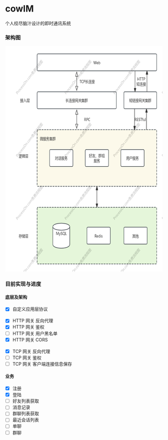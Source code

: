 # cowIM

个人绞尽脑汁设计的即时通讯系统

### 架构图
<img src="docs/cowIm架构v2.png" height="719" alt="架构图v2">

### 目前实现与进度
#### 底层及架构
- [x] 自定义应用层协议
<br><br/>
- [x] HTTP 网关 反向代理
- [x] HTTP 网关 鉴权
- [ ] HTTP 网关 用户黑名单
- [x] HTTP 网关 CORS
<br><br/>
- [x] TCP 网关 反向代理
- [ ] TCP 网关 鉴权
- [ ] TCP 网关 客户端连接信息保存

#### 业务
- [x] 注册
- [x] 登陆
- [ ] 好友列表获取
- [ ] 消息记录
- [ ] 群聊列表获取
- [ ] 最近会话列表
- [ ] 单聊
- [ ] 群聊
